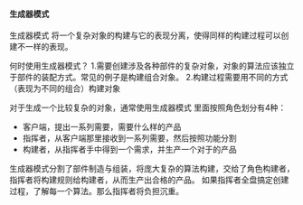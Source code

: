 #### 生成器模式

生成器模式
将一个复杂对象的构建与它的表现分离，使得同样的构建过程可以创建不一样的表现。

何时使用生成器模式？
1.需要创建涉及各种部件的复杂对象，对象的算法应该独立于部件的装配方式。常见的例子是构建组合对象。
2.构建过程需要用不同的方式（表现为不同的组合）构建对象

对于生成一个比较复杂的对象，通常使用生成器模式
里面按照角色划分有4种：
- 客户端，提出一系列需要，需要什么样的产品
- 指挥者，从客户端那里接收到一系列需要，然后按照功能分割
- 构建者，从指挥者手中得到一个需求，并生产一个对于的产品

生成器模式分割了部件制造与组装，将庞大复杂的算法构建，交给了角色构建者，指挥者将构建规则给构建者，从而生产出合格的产品。 如果指挥者全盘搞定创建过程，了解每一个算法。那么指挥者将负担沉重。
